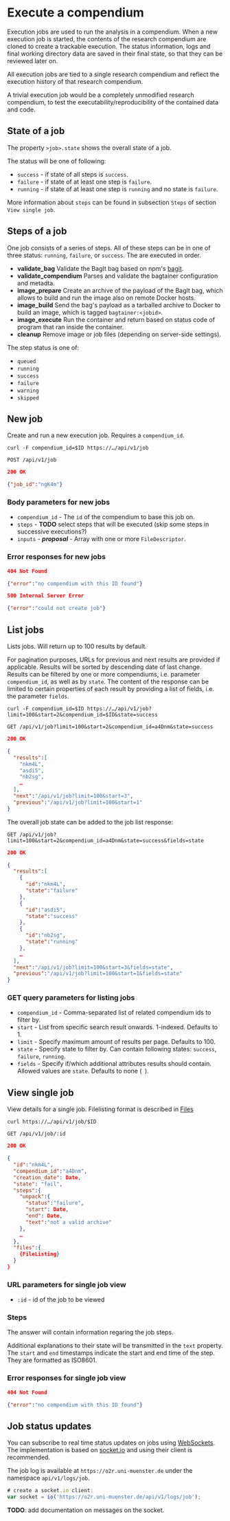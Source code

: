 # Execute a compendium

Execution jobs are used to run the analysis in a compendium. When a new execution job is started, the contents of the research compendium are cloned to create a trackable execution. The status information, logs and final working directory data are saved in their final state, so that they can be reviewed later on.

All execution jobs are tied to a single research compendium and reflect the execution history of that research compendium.

A trivial execution job would be a completely unmodified research compendium, to test the executability/reproducibility of the contained data and code.

## State of a job

The property `>job>.state` shows the overall state of a job.

The status will be one of following:

- `success` - if state of all steps is `success`.
- `failure` - if state of at least one step is `failure`.
- `running` - if state of at least one step is `running` and no state is `failure`.

More information about `steps` can be found in subsection `Steps` of section `View single job`.

## Steps of a job

One job consists of a series of steps. All of these steps can be in one of three status: `running`, `failure`, or `success`. The are executed in order.

- **validate_bag**
  Validate the BagIt bag based on npm's [bagit](https://www.npmjs.com/package/bagit).
- **validate_compendium**
  Parses and validate the bagtainer configuration and metadta.
- **image_prepare**
  Create an archive of the payload of the BagIt bag, which allows to build and run the image also on remote Docker hosts.
- **image_build**
  Send the bag's payload as a tarballed archive to Docker to build an image, which is tagged `bagtainer:<jobid>`.
- **image_execute**
  Run the container and return based on status code of program that ran inside the container.
- **cleanup**
  Remove image or job files (depending on server-side settings).

The step status is one of:

- `queued`
- `running`
- `success`
- `failure`
- `warning`
- `skipped`

## New job

Create and run a new execution job. Requires a `compendium_id`.

`curl -F compendium_id=$ID https://…/api/v1/job`

`POST /api/v1/job`

```json
200 OK

{"job_id":"ngK4m"}
```

### Body parameters for new jobs

- `compendium_id` - The `id` of the compendium to base this job on.
- `steps` - **TODO** select steps that will be executed (skip some steps in successive executions?)
- `inputs` - **_proposal_** - Array with one or more `FileDescriptor`.

### Error responses for new jobs

```json
404 Not Found

{"error":"no compendium with this ID found"}
```

```json
500 Internal Server Error

{"error":"could not create job"}
```

## List jobs

Lists jobs. Will return up to 100 results by default.

For pagination purposes, URLs for previous and next results are provided if applicable. Results will be sorted by descending date of last change. Results can be filtered by one or more compendiums, i.e. parameter `compendium_id`, as well as by `state`.
The content of the response can be limited to certain properties of each result by providing a list of fields, i.e. the parameter `fields`.

`curl -F compendium_id=$ID https://…/api/v1/job?limit=100&start=2&compendium_id=$ID&state=success`

`GET /api/v1/job?limit=100&start=2&compendium_id=a4Dnm&state=success`

```json
200 OK

{
  "results":[
    "nkm4L",
    "asdi5",
    "nb2sg",
    …
  ],
  "next":"/api/v1/job?limit=100&start=3",
  "previous":"/api/v1/job?limit=100&start=1"
}
```

The overall job state can be added to the job list response:

`GET /api/v1/job?limit=100&start=2&compendium_id=a4Dnm&state=success&fields=state`

```json
200 OK

{
  "results":[
    {
      "id":"nkm4L",
      "state":"failure"
    },
    {
      "id":"asdi5",
      "state":"success"
    },
    {
      "id":"nb2sg",
      "state":"running"
    },
    …
  ],
  "next":"/api/v1/job?limit=100&start=3&fields=state",
  "previous":"/api/v1/job?limit=100&start=1&fields=state"
}
```

### GET query parameters for listing jobs

- `compendium_id` - Comma-separated list of related compendium ids to filter by.
- `start` - List from specific search result onwards. 1-indexed. Defaults to 1.
- `limit` - Specify maximum amount of results per page. Defaults to 100.
- `state` - Specify state to filter by. Can contain following states: `success`, `failure`, `running`.
- `fields` - Specify if/which additional attributes results should contain. Allowed values are `state`. Defaults to none (<code>&#32;</code>).

## View single job

View details for a single job. Filelisting format is described in [Files](files.md)

`curl https://…/api/v1/job/$ID`

`GET /api/v1/job/:id`

```json
200 OK

{
  "id":"nkm4L",
  "compendium_id":"a4Dnm",
  "creation_date": Date,
  "state": "fail",
  "steps":{
    "unpack":{
      "status":"failure",
      "start": Date,
      "end": Date,
      "text":"not a valid archive"
    },
    …
  },
  "files":{
    {FileListing}
  }
}
```

### URL parameters for single job view

- `:id` - id of the job to be viewed

### Steps

The answer will contain information regaring the job steps.

Additional explanations to their state will be transmitted in the `text` property. The `start` and `end` timestamps indicate the start and end time of the step. They are formatted as ISO8601.

### Error responses for single job view

```json
404 Not Found

{"error":"no compendium with this ID found"}
```

## Job status updates

You can subscribe to real time status updates on jobs using [WebSockets](https://en.wikipedia.org/wiki/WebSocket). The implementation is based on [socket.io](http://socket.io) and using their client is recommended.

The job log is available at `https://o2r.uni-muenster.de` under the namespace `api/v1/logs/job`.

```JavaScript
# create a socket.io client:
var socket = io('https://o2r.uni-muenster.de/api/v1/logs/job');
```

__TODO__: add documentation on messages on the socket.
